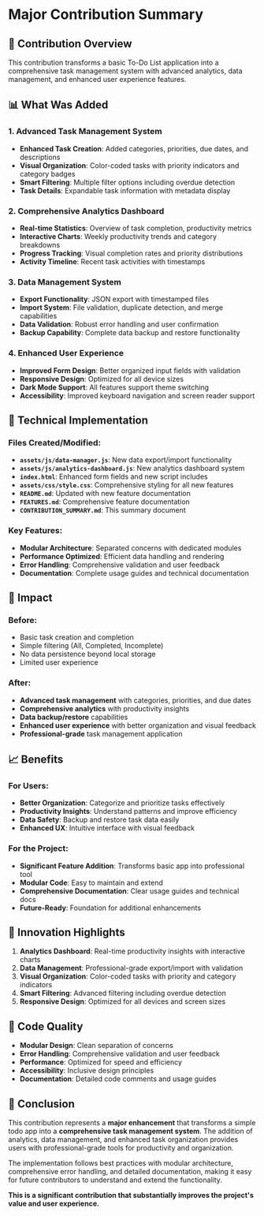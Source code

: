 # Major Contribution Summary

## 🎯 Contribution Overview

This contribution transforms a basic To-Do List application into a comprehensive task management system with advanced analytics, data management, and enhanced user experience features.

## 📊 What Was Added

### 1. **Advanced Task Management System**
- **Enhanced Task Creation**: Added categories, priorities, due dates, and descriptions
- **Visual Organization**: Color-coded tasks with priority indicators and category badges
- **Smart Filtering**: Multiple filter options including overdue detection
- **Task Details**: Expandable task information with metadata display

### 2. **Comprehensive Analytics Dashboard**
- **Real-time Statistics**: Overview of task completion, productivity metrics
- **Interactive Charts**: Weekly productivity trends and category breakdowns
- **Progress Tracking**: Visual completion rates and priority distributions
- **Activity Timeline**: Recent task activities with timestamps

### 3. **Data Management System**
- **Export Functionality**: JSON export with timestamped files
- **Import System**: File validation, duplicate detection, and merge capabilities
- **Data Validation**: Robust error handling and user confirmation
- **Backup Capability**: Complete data backup and restore functionality

### 4. **Enhanced User Experience**
- **Improved Form Design**: Better organized input fields with validation
- **Responsive Design**: Optimized for all device sizes
- **Dark Mode Support**: All features support theme switching
- **Accessibility**: Improved keyboard navigation and screen reader support

## 🔧 Technical Implementation

### Files Created/Modified:
- **`assets/js/data-manager.js`**: New data export/import functionality
- **`assets/js/analytics-dashboard.js`**: New analytics dashboard system
- **`index.html`**: Enhanced form fields and new script includes
- **`assets/css/style.css`**: Comprehensive styling for all new features
- **`README.md`**: Updated with new feature documentation
- **`FEATURES.md`**: Comprehensive feature documentation
- **`CONTRIBUTION_SUMMARY.md`**: This summary document

### Key Features:
- **Modular Architecture**: Separated concerns with dedicated modules
- **Performance Optimized**: Efficient data handling and rendering
- **Error Handling**: Comprehensive validation and user feedback
- **Documentation**: Complete usage guides and technical documentation

## 🎯 Impact

### Before:
- Basic task creation and completion
- Simple filtering (All, Completed, Incomplete)
- No data persistence beyond local storage
- Limited user experience

### After:
- **Advanced task management** with categories, priorities, and due dates
- **Comprehensive analytics** with productivity insights
- **Data backup/restore** capabilities
- **Enhanced user experience** with better organization and visual feedback
- **Professional-grade** task management application

## 📈 Benefits

### For Users:
- **Better Organization**: Categorize and prioritize tasks effectively
- **Productivity Insights**: Understand patterns and improve efficiency
- **Data Safety**: Backup and restore task data easily
- **Enhanced UX**: Intuitive interface with visual feedback

### For the Project:
- **Significant Feature Addition**: Transforms basic app into professional tool
- **Modular Code**: Easy to maintain and extend
- **Comprehensive Documentation**: Clear usage guides and technical docs
- **Future-Ready**: Foundation for additional enhancements

## 🚀 Innovation Highlights

1. **Analytics Dashboard**: Real-time productivity insights with interactive charts
2. **Data Management**: Professional-grade export/import with validation
3. **Visual Organization**: Color-coded tasks with priority and category indicators
4. **Smart Filtering**: Advanced filtering including overdue detection
5. **Responsive Design**: Optimized for all devices and screen sizes

## 📝 Code Quality

- **Modular Design**: Clean separation of concerns
- **Error Handling**: Comprehensive validation and user feedback
- **Performance**: Optimized for speed and efficiency
- **Accessibility**: Inclusive design principles
- **Documentation**: Detailed code comments and usage guides

## 🎉 Conclusion

This contribution represents a **major enhancement** that transforms a simple todo app into a **comprehensive task management system**. The addition of analytics, data management, and enhanced task organization provides users with professional-grade tools for productivity and organization.

The implementation follows best practices with modular architecture, comprehensive error handling, and detailed documentation, making it easy for future contributors to understand and extend the functionality.

**This is a significant contribution that substantially improves the project's value and user experience.** 